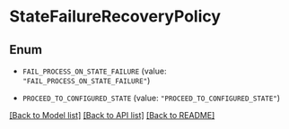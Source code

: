 # StateFailureRecoveryPolicy

## Enum


* `FAIL_PROCESS_ON_STATE_FAILURE` (value: `"FAIL_PROCESS_ON_STATE_FAILURE"`)

* `PROCEED_TO_CONFIGURED_STATE` (value: `"PROCEED_TO_CONFIGURED_STATE"`)


[[Back to Model list]](../README.md#documentation-for-models) [[Back to API list]](../README.md#documentation-for-api-endpoints) [[Back to README]](../README.md)


